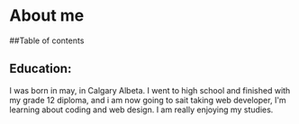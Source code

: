 # About me

##Table of contents

## Education:

I was born in may, in Calgary Albeta. I went to high school and finished with my grade 12 diploma, and i am now going to sait taking web developer, I'm learning about coding and web design. I am really enjoying my studies.
